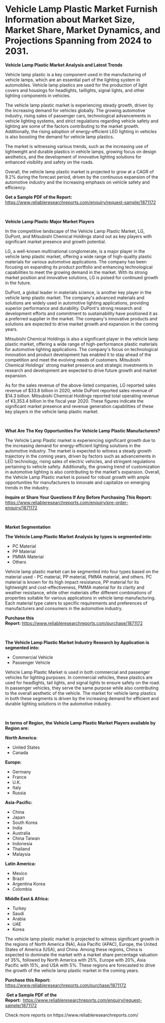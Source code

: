 <p><h1>Vehicle Lamp Plastic Market Furnish Information about Market Size, Market Share, Market Dynamics, and Projections Spanning from 2024 to 2031.</h1></p><p><strong>Vehicle Lamp Plastic Market Analysis and Latest Trends</strong></p>
<p><p>Vehicle lamp plastic is a key component used in the manufacturing of vehicle lamps, which are an essential part of the lighting system in automobiles. Vehicle lamp plastics are used for the production of light covers and housings for headlights, taillights, signal lights, and other lighting components in vehicles.</p><p>The vehicle lamp plastic market is experiencing steady growth, driven by the increasing demand for vehicles globally. The growing automotive industry, rising sales of passenger cars, technological advancements in vehicle lighting systems, and strict regulations regarding vehicle safety and lighting are some of the factors contributing to the market growth. Additionally, the rising adoption of energy-efficient LED lighting in vehicles is also boosting the demand for vehicle lamp plastics.</p><p>The market is witnessing various trends, such as the increasing use of lightweight and durable plastics in vehicle lamps, growing focus on design aesthetics, and the development of innovative lighting solutions for enhanced visibility and safety on the roads.</p><p>Overall, the vehicle lamp plastic market is projected to grow at a CAGR of 9.2% during the forecast period, driven by the continuous expansion of the automotive industry and the increasing emphasis on vehicle safety and efficiency.</p></p>
<p><strong>Get a Sample PDF of the Report:&nbsp;</strong> <a href="https://www.reliableresearchreports.com/enquiry/request-sample/1871172">https://www.reliableresearchreports.com/enquiry/request-sample/1871172</a></p>
<p>&nbsp;</p>
<p><strong>Vehicle Lamp Plastic Major Market Players</strong></p>
<p><p>In the competitive landscape of the Vehicle Lamp Plastic Market, LG, DuPont, and Mitsubishi Chemical Holdings stand out as key players with significant market presence and growth potential. </p><p>LG, a well-known multinational conglomerate, is a major player in the vehicle lamp plastic market, offering a wide range of high-quality plastic materials for various automotive applications. The company has been focusing on expanding its product portfolio and enhancing technological capabilities to meet the growing demand in the market. With its strong market position and innovative solutions, LG is poised for continued growth in the future.</p><p>DuPont, a global leader in materials science, is another key player in the vehicle lamp plastic market. The company's advanced materials and solutions are widely used in automotive lighting applications, providing superior performance and durability. DuPont's strong research and development efforts and commitment to sustainability have positioned it as a preferred supplier in the market. The company's innovative products and solutions are expected to drive market growth and expansion in the coming years.</p><p>Mitsubishi Chemical Holdings is also a significant player in the vehicle lamp plastic market, offering a wide range of high-performance plastic materials for automotive lighting applications. The company's focus on technological innovation and product development has enabled it to stay ahead of the competition and meet the evolving needs of customers. Mitsubishi Chemical Holdings' strong market presence and strategic investments in research and development are expected to drive future growth and market expansion.</p><p>As for the sales revenue of the above-listed companies, LG reported sales revenue of $33.8 billion in 2020, while DuPont reported sales revenue of $14.3 billion. Mitsubishi Chemical Holdings reported total operating revenue of ¥3,353.4 billion in the fiscal year 2020. These figures indicate the significant market presence and revenue generation capabilities of these key players in the vehicle lamp plastic market.</p></p>
<p>&nbsp;</p>
<p><strong>What Are The Key Opportunities For Vehicle Lamp Plastic Manufacturers?</strong></p>
<p><p>The Vehicle Lamp Plastic market is experiencing significant growth due to the increasing demand for energy-efficient lighting solutions in the automotive industry. The market is expected to witness a steady growth trajectory in the coming years, driven by factors such as advancements in LED technology, rising sales of electric vehicles, and stringent regulations pertaining to vehicle safety. Additionally, the growing trend of customization in automotive lighting is also contributing to the market's expansion. Overall, the Vehicle Lamp Plastic market is poised for robust growth with ample opportunities for manufacturers to innovate and capitalize on emerging trends in the industry.</p></p>
<p><strong>Inquire or Share Your Questions If Any Before Purchasing This Report:</strong> <a href="https://www.reliableresearchreports.com/enquiry/pre-order-enquiry/1871172">https://www.reliableresearchreports.com/enquiry/pre-order-enquiry/1871172</a></p>
<p>&nbsp;</p>
<p><strong>Market Segmentation</strong></p>
<p><strong>The Vehicle Lamp Plastic Market Analysis by types is segmented into:</strong></p>
<p><ul><li>PC Material</li><li>PP Material</li><li>PMMA Material</li><li>Others</li></ul></p>
<p><p>Vehicle lamp plastic market can be segmented into four types based on the material used - PC material, PP material, PMMA material, and others. PC material is known for its high impact resistance, PP material for its lightweight and cost-effectiveness, PMMA material for its clarity and weather resistance, while other materials offer different combinations of properties suitable for various applications in vehicle lamp manufacturing. Each material type caters to specific requirements and preferences of manufacturers and consumers in the automotive industry.</p></p>
<p><strong>Purchase this Report:&nbsp;</strong><a href="https://www.reliableresearchreports.com/purchase/1871172">https://www.reliableresearchreports.com/purchase/1871172</a></p>
<p>&nbsp;</p>
<p><strong>The Vehicle Lamp Plastic Market Industry Research by Application is segmented into:</strong></p>
<p><ul><li>Commercial Vehicle</li><li>Passenger Vehicle</li></ul></p>
<p><p>Vehicle Lamp Plastic Market is used in both commercial and passenger vehicles for lighting purposes. In commercial vehicles, these plastics are used for headlights, tail lights, and signal lights to ensure safety on the road. In passenger vehicles, they serve the same purpose while also contributing to the overall aesthetic of the vehicle. The market for vehicle lamp plastics in both these segments is driven by the increasing demand for efficient and durable lighting solutions in the automotive industry.</p></p>
<p>&nbsp;</p>
<p><strong>In terms of Region, the Vehicle Lamp Plastic Market Players available by Region are:</strong></p>
<p>
    <p> <strong> North America: </strong>
        <ul>
            <li>United States</li>
            <li>Canada</li>
        </ul>
        </p> 
    <p> <strong> Europe: </strong>
        <ul>
            <li>Germany</li>
            <li>France</li>
            <li>U.K.</li>
            <li>Italy</li>
            <li>Russia</li>
        </ul>
        </p> 
    <p> <strong> Asia-Pacific: </strong>
        <ul>
            <li>China</li>
            <li>Japan</li>
            <li>South Korea</li>
            <li>India</li>
            <li>Australia</li>
            <li>China Taiwan</li>
            <li>Indonesia</li>
            <li>Thailand</li>
            <li>Malaysia</li>
        </ul>
        </p> 
    <p> <strong> Latin America: </strong>
        <ul>
            <li>Mexico</li>
            <li>Brazil</li>
            <li>Argentina Korea</li>
            <li>Colombia</li>
        </ul>
        </p> 
    <p> <strong> Middle East & Africa: </strong>
        <ul>
            <li>Turkey</li>
            <li>Saudi</li>
            <li>Arabia</li>
            <li>UAE</li>
            <li>Korea</li>
        </ul>
    </p>
    </p>
<p><p>The vehicle lamp plastic market is projected to witness significant growth in the regions of North America (NA), Asia Pacific (APAC), Europe, the United States of America (USA), and China. Among these regions, China is expected to dominate the market with a market share percentage valuation of 35%, followed by North America with 25%, Europe with 20%, Asia Pacific with 15%, and USA with 5%. These regions are forecasted to drive the growth of the vehicle lamp plastic market in the coming years.</p></p>
<p><strong>Purchase this Report: </strong><a href="https://www.reliableresearchreports.com/purchase/1871172">https://www.reliableresearchreports.com/purchase/1871172</a></p>
<p>&nbsp;<strong>Get a Sample PDF of the Report:&nbsp;&nbsp;</strong><a href="https://www.reliableresearchreports.com/enquiry/request-sample/1871172">https://www.reliableresearchreports.com/enquiry/request-sample/1871172</a></p>
<p><strong></strong></p>
<p>Check more reports on https://www.reliableresearchreports.com/</p>